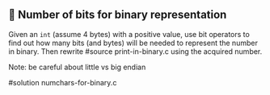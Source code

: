 ## :wrench: Number of bits for binary representation

Given an `int` (assume 4 bytes) with a positive value, use bit operators to find
out how many bits (and bytes) will be needed to represent the number in binary.
Then rewrite
#source print-in-binary.c
using the acquired number.

Note: be careful about little vs big endian

#solution numchars-for-binary.c
